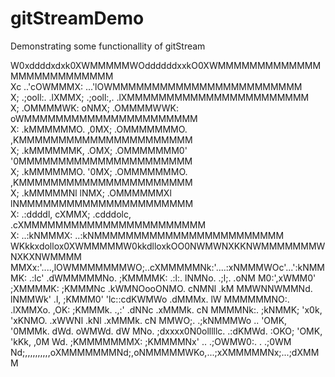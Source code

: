 # gitStreamDemo

Demonstrating some functionallity of gitStream



W0xddddxdxk0XWMMMMMWOddddddxxkO0XWMMMMMMMMMMMMMMMMMMMMMMMMMM  
Xc        ..'cOWMMMX:        ...'lOWMMMMMMMMMMMMMMMMMMMMMMMM  
X;  .;ooll:.  .lXMMX;  .;ooll:,.  .lXMMMMMMMMMMMMMMMMMMMMMMM  
X;  .OMMMMWK:   oNMX;  .OMMMMWWK:   oWMMMMMMMMMMMMMMMMMMMMMM  
X:  .kMMMMMMO.  ,0MX;  .OMMMMMMMO.  ,KMMMMMMMMMMMMMMMMMMMMMM  
X;  .kMMMMMMK,  .OMX;  .OMMMMMMM0'  '0MMMMMMMMMMMMMMMMMMMMMM  
X;  .kMMMMMMO.  '0MX;  .OMMMMMMMO.  ,KMMMMMMMMMMMMMMMMMMMMMM  
X;  .kMMMMMNl   lNMX;  .OMMMMMMXl   lNMMMMMMMMMMMMMMMMMMMMMM  
X:  .:ddddl,   cXMMX;  .cdddolc,  .cXMMMMMMMMMMMMMMMMMMMMMMM  
X:         ..:kNMMMX:          ..:kNMMMMMMMMMMMMMMMMMMMMMMMM
WKkkxdollox0XWMMMMMW0kkdlloxkOO0NWMWNXKKNWMMMMMMMWNXKXNWMMMM
MMXx:'....,lOWMMMMMMMWO;..cXMMMMMNk:'....:xNMMMWOc'...':kNMM
MK:  .:lc'  .dWMMMMMNo.   ;KMMMMK:  .:l:.  lNMNo. .;l;. .oNM
M0:',xWMM0'  ;XMMMMK:     ;KMMMNc  .kWMNOooONMO.  cNMNl  .kM
MMWNNWMMNd.  lNMMWk' .l,  ;KMMM0'  'lc::cdKWMWo  .dMMMx.  lW
MMMMMMNO:. .lXMMXo. ,OK:  ;KMMMk.   .,:'  .dNNc  .xMMMk.  cN
MMMMNk:.  ;kNMMK;  'x0k,  'xKNMO.  .xWWNl  .kNl  .xMMMk.  cN
MMWO;. .;kNMMMWo    ..      'OMK,  '0MMMk.  dWd.  oWMWd.  dW
MNo.   ;dxxxx0N0olllllc.  .:dKMWd.  :OKO;  'OMK,  'kKk,  ,0M
Wd.          ;KMMMMMMMX:  ;KMMMMNx'   .. .;OWMW0:.  .  .;0WM
Nd;,,,,,,,,,,oXMMMMMMMNd;,oNMMMMMWKo,...;xXMMMMMNx;...;dXMMM
